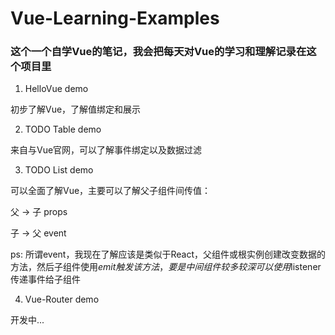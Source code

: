 # Vue-Learning-Examples
### 这个一个自学Vue的笔记，我会把每天对Vue的学习和理解记录在这个项目里

1. HelloVue demo 

初步了解Vue，了解值绑定和展示

2. TODO Table demo

来自与Vue官网，可以了解事件绑定以及数据过滤

3. TODO List demo

可以全面了解Vue，主要可以了解父子组件间传值：

父 -> 子 props

子 -> 父 event 

ps: 所谓event，我现在了解应该是类似于React，父组件或根实例创建改变数据的方法，然后子组件使用$emit触发该方法，要是中间组件较多较深可以使用$listener传递事件给子组件

4. Vue-Router demo

开发中...
